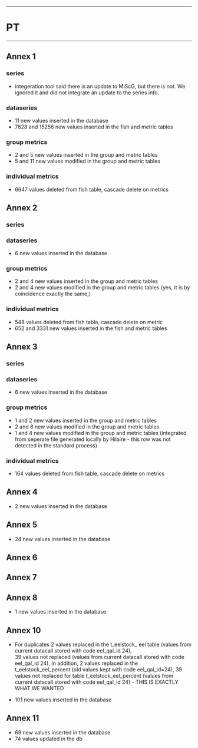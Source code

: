 -----------------------------------------------------------
# PT 
-----------------------------------------------------------

## Annex 1

### series
* integeration tool said there is an update to MiScG, but there is not. We ignored it and did not integrate an update to the series info.

### dataseries
* 11 new values inserted in the database
* 7628 and 15256 new values inserted in the fish and metric tables
### group metrics
* 2 and 5 new values inserted in the group and metric tables
* 5 and 11 new values modified in the group and metric tables

### individual metrics
* 6647 values deleted from fish table, cascade delete on metrics

## Annex 2

### series

### dataseries
* 6 new values inserted in the database

### group metrics
* 2 and 4 new values inserted in the group and metric tables
* 2 and 4 new values modified in the group and metric tables (yes, it is by coincidence exactly the same;)

### individual metrics
* 548 values deleted from fish table, cascade delete on metric
* 652 and 3331 new values inserted in the fish and metric tables

## Annex 3

### series

### dataseries
* 6 new values inserted in the database

### group metrics
* 1 and 2 new values inserted in the group and metric tables
* 2 and 8 new values modified in the group and metric tables
* 1 and 4 new values modified in the group and metric tables (integrated from seperate file generated locally by Hilaire - this row was not detected in the standard process)

### individual metrics
* 164 values deleted from fish table, cascade delete on metrics

## Annex 4
* 2 new values inserted in the database


## Annex 5
*  24 new values inserted in the database


## Annex 6



## Annex 7



## Annex 8
*  1 new values inserted in the database


## Annex 10
* For duplicates 2 values replaced in the t_eelstock_ eel table (values from current datacall stored with code eel_qal_id 24),								
                39 values not replaced (values from current datacall stored with code eel_qal_id 24),
 In addition, 2 values replaced in the t_eelstock_eel_percent (old values kept with code eel_qal_id=24),
                      39 values not replaced for table t_eelstock_eel_percent  (values from current datacall stored with code eel_qal_id 24) - THIS IS EXACTLY WHAT WE WANTED

* 101 new values inserted in the database


## Annex 11
* 69 new values inserted in the database
* 74 values updated in the db





